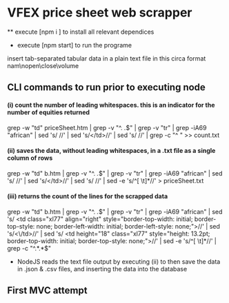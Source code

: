 # VFEX price sheet web scrapper

** execute [npm i ] to install all relevant dependices
* execute [npm start] to run the programe

insert tab-separated tabular data in a plain text file in this circa format nam\nopen\close\volume

## CLI commands to run prior to executing node

#### (i) count the number of leading whitespaces. this is an indicator for the number of equities returned
grep -w "td" priceSheet.htm | grep -v "^.*&nbsp;.*$" | grep -v "tr" | grep -iA69 "african" | sed 's/  <td class="xl77" align="right" style="border-top-width: initial; border-top-style: none; border-left-width: initial; border-left-style: none;">//' | sed 's/<\/td>//' | sed 's/  <td height="18" class="xl77" style="height: 13.2pt; border-top-width: initial; border-top-style: none;">//' | grep -c "^ " >> count.txt

#### (ii) saves the data, without leading whitespaces, in a .txt file as a single column of rows
grep -w "td" b.htm | grep -v "^.*&nbsp;.*$" | grep -v "tr" | grep -iA69 "african" | sed 's/  <td class="xl77" align="right" style="border-top-width: initial; border-top-style: none; border-left-width: initial; border-left-style: none;">//' | sed 's/<\/td>//' | sed 's/  <td height="18" class="xl77" style="height: 13.2pt; border-top-width: initial; border-top-style: none;">//' | sed -e 's/^[ \t]*//' > priceSheet.txt

#### (iii) returns the count of the lines for the scrapped data
grep -w "td" b.htm | grep -v "^.*&nbsp;.*$" | grep -v "tr" | grep -iA69 "african" | sed 's/  <td class="xl77" align="right" style="border-top-width: initial; border-top-style: none; border-left-width: initial; border-left-style: none;">//' | sed 's/<\/td>//' | sed 's/  <td height="18" class="xl77" style="height: 13.2pt; border-top-width: initial; border-top-style: none;">//' | sed -e 's/^[ \t]*//' | grep -c "^.*.*$"

- NodeJS reads the text file output by executing (ii) to then save the data in .json & .csv files, and inserting the data into the database


## First MVC attempt
